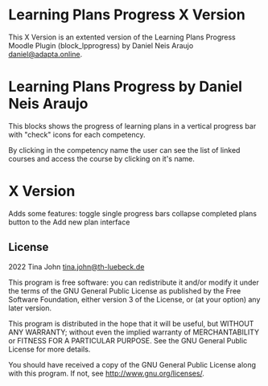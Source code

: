 # Learning Plans Progress X Version #

This X Version is an extented version of the Learning Plans Progress Moodle Plugin (block_lpprogress) by Daniel Neis Araujo <daniel@adapta.online>.

# Learning Plans Progress by Daniel Neis Araujo #

This blocks shows the progress of learning plans in a vertical progress bar with "check" icons for each competency.

By clicking in the competency name  the user can see the list of linked courses and access the course by clicking on it's name.

# X Version #
Adds some features:
toggle single progress bars
collapse completed plans
button to the Add new plan interface

## License ##

2022 Tina John <tina.john@th-luebeck.de>

This program is free software: you can redistribute it and/or modify it under
the terms of the GNU General Public License as published by the Free Software
Foundation, either version 3 of the License, or (at your option) any later
version.

This program is distributed in the hope that it will be useful, but WITHOUT ANY
WARRANTY; without even the implied warranty of MERCHANTABILITY or FITNESS FOR A
PARTICULAR PURPOSE.  See the GNU General Public License for more details.

You should have received a copy of the GNU General Public License along with
this program.  If not, see <http://www.gnu.org/licenses/>.
